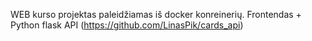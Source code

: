 WEB kurso projektas paleidžiamas iš docker konreinerių.
Frontendas + Python flask API (https://github.com/LinasPik/cards_api)

